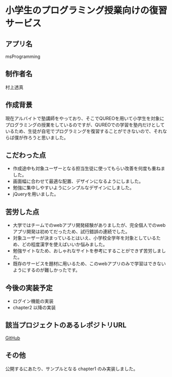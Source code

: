 # 小学生のプログラミング授業向けの復習サービス
## アプリ名
msProgramming
## 制作者名
村上透真
## 作成背景
現在アルバイトで塾講師をやっており、そこでQUREOを用いて小学生を対象にプログラミングの授業をしているのですが、QUREOでの学習を塾内だけとしているため、生徒が自宅でプログラミングを復習することができないので、それならば僕が作ろうと思いました。
## こだわった点
- 作成途中も対象ユーザーとなる担当生徒に使ってもらい改善を何度も重ねました。
- 画面幅に合わせて最適な配置、デザインになるようにしました。
- 勉強に集中しやすいようにシンプルなデザインにしました。
- jQueryを用いました。
## 苦労した点
- 大学ではチームでのwebアプリ開発経験がありましたが、完全個人でのwebアプリ開発は初めてだったため、試行錯誤の連続でした。
- 対象ユーザーが決まっているとはいえ、小学校全学年を対象としているため、どの程度漢字を使えばいいか悩みました。
- 勉強サイトなため、おしゃれなサイトを参考にすることができず苦労しました。
- 既存のサービスを題材に用いるため、このwebアプリのみで学習はできないようにするのが難しかったです。
## 今後の実装予定
- ログイン機能の実装
- chapter2 以降の実装
## 該当プロジェクトのあるレポジトリURL
[GitHub](https://github.com/Tohma05/msProgramming.git)
## その他
公開するにあたり、サンプルとなる chapter1 のみ実装しました。